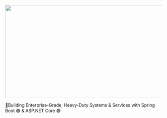<a href="#">
  <img height="300" width="850" src="https://i.pinimg.com/originals/cd/54/4e/cd544ea83dedc9872d29289124cc7852.gif"/>
</a>

🚀Building Enterprise-Grade, Heavy-Duty Systems & Services with Spring Boot 🟢 & ASP.NET Core 🟣





